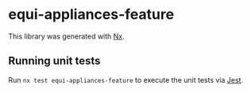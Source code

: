 # equi-appliances-feature

This library was generated with [Nx](https://nx.dev).

## Running unit tests

Run `nx test equi-appliances-feature` to execute the unit tests via [Jest](https://jestjs.io).
